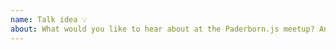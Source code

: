 ```yaml
---
name: Talk idea 💡
about: What would you like to hear about at the Paderborn.js meetup? Anything that is related to JavaScript development is fine!
---
```

